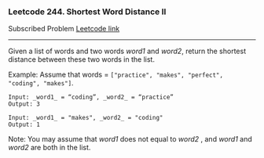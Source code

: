 ### Leetcode 244. Shortest Word Distance II
Subscribed Problem
[Leetcode link](https://leetcode.com/problems/shortest-word-distance/)

---

Given a list of words and two words *word1* and *word2*, return the shortest distance between these two words in the list.

Example:
Assume that words = `["practice", "makes", "perfect", "coding", "makes"]`.
```
Input: _word1_ = “coding”, _word2_ = “practice”
Output: 3

Input: _word1_ = "makes", _word2_ = "coding"
Output: 1
```
Note:
You may assume that *word1* does not equal to *word2* , and *word1* and *word2* are both in the list.
